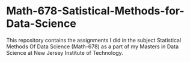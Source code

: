 # Math-678-Satistical-Methods-for-Data-Science

This repository contains the assignments I did in the subject Statistical Methods Of Data Science (Math-678) as a part of my Masters in Data Science at New Jersey Institute of Technology.
